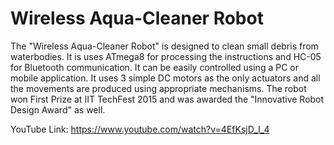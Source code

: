 # Wireless Aqua-Cleaner Robot
The "Wireless Aqua-Cleaner Robot" is designed to clean small debris from waterbodies. It is uses ATmega8 for processing the instructions and HC-05 for Bluetooth communication. It can be easily controlled using a PC or mobile application. It uses 3 simple DC motors as the only actuators and all the movements are produced using appropriate mechanisms. The robot won First Prize at IIT TechFest 2015 and was awarded the "Innovative Robot Design Award" as well.

YouTube Link: https://www.youtube.com/watch?v=4EfKsjD_I_4
